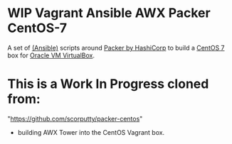 # WIP Vagrant Ansible AWX Packer CentOS-7
A set of [(Ansible)](https://www.ansible.com) scripts around [Packer by HashiCorp](https://www.packer.io/) to build a [CentOS 7](https://www.centos.org) box for [Oracle VM VirtualBox](https://www.virtualbox.org).

# This is a Work In Progress cloned from:
"https://github.com/scorputty/packer-centos"

- building AWX Tower into the CentOS Vagrant box.
